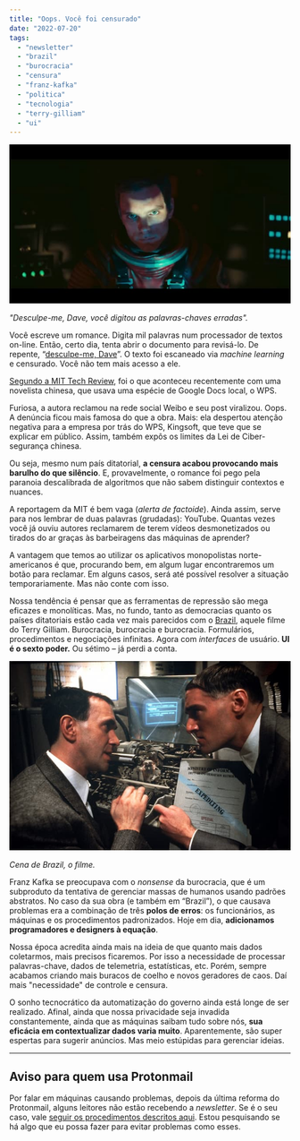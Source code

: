 ```yaml
---
title: "Oops. Você foi censurado"
date: "2022-07-20"
tags: 
  - "newsletter"
  - "brazil"
  - "burocracia"
  - "censura"
  - "franz-kafka"
  - "politica"
  - "tecnologia"
  - "terry-gilliam"
  - "ui"
---
```


![dave(1).jpg](images/eb3e5a8e-ded7-445f-b9c1-39a7c6effea1.jpg)

_"Desculpe-me, Dave, você digitou as palavras-chaves erradas"._

Você escreve um romance. Digita mil palavras num processador de textos on-line. Então, certo dia, tenta abrir o documento para revisá-lo. De repente, “[desculpe-me, Dave](https://www.youtube.com/watch?v=ARJ8cAGm6JE)”. O texto foi escaneado via _machine learning_ e censurado. Você não tem mais acesso a ele.

[Segundo a MIT Tech Review](https://www.technologyreview.com/2022/07/15/1056042/chinese-novel-censored-before-shared/), foi o que aconteceu recentemente com uma novelista chinesa, que usava uma espécie de Google Docs local, o WPS.

Furiosa, a autora reclamou na rede social Weibo e seu post viralizou. Oops. A denúncia ficou mais famosa do que a obra. Mais: ela despertou atenção negativa para a empresa por trás do WPS, Kingsoft, que teve que se explicar em público. Assim, também expôs os limites da Lei de Ciber-segurança chinesa.

Ou seja, mesmo num país ditatorial, **a censura acabou provocando mais barulho do que silêncio**. E, provavelmente, o romance foi pego pela paranoia descalibrada de algoritmos que não sabem distinguir contextos e nuances.

A reportagem da MIT é bem vaga (_alerta de factoide_). Ainda assim, serve para nos lembrar de duas palavras (grudadas): YouTube. Quantas vezes você já ouviu autores reclamarem de terem vídeos desmonetizados ou tirados do ar graças às barbeiragens das máquinas de aprender?

A vantagem que temos ao utilizar os aplicativos monopolistas norte-americanos é que, procurando bem, em algum lugar encontraremos um botão para reclamar. Em alguns casos, será até possível resolver a situação temporariamente. Mas não conte com isso.

Nossa tendência é pensar que as ferramentas de repressão são mega eficazes e monolíticas. Mas, no fundo, tanto as democracias quanto os países ditatoriais estão cada vez mais parecidos com o [Brazil](https://pt.wikipedia.org/wiki/Brazil_(filme_de_1985)), aquele filme do Terry Gilliam. Burocracia, burocracia e burocracia. Formulários, procedimentos e negociações infinitas. Agora com _interfaces_ de usuário. **UI é o sexto poder.** Ou sétimo – já perdi a conta.

![brazil(1).jpg](images/5f6a9211-e2c9-4690-bd70-bc13e73f1bc1.jpg)

_Cena de Brazil, o filme._

Franz Kafka se preocupava com o _nonsense_ da burocracia, que é um subproduto da tentativa de gerenciar massas de humanos usando padrões abstratos. No caso da sua obra (e também em “Brazil”), o que causava problemas era a combinação de três **polos de erros**: os funcionários, as máquinas e os procedimentos padronizados. Hoje em dia, **adicionamos programadores e designers à equação**.

Nossa época acredita ainda mais na ideia de que quanto mais dados coletarmos, mais precisos ficaremos. Por isso a necessidade de processar palavras-chave, dados de telemetria, estatísticas, etc. Porém, sempre acabamos criando mais buracos de coelho e novos geradores de caos. Daí mais "necessidade" de controle e censura.

O sonho tecnocrático da automatização do governo ainda está longe de ser realizado. Afinal, ainda que nossa privacidade seja invadida constantemente, ainda que as máquinas saibam tudo sobre nós, **sua eficácia em contextualizar dados varia muito**. Aparentemente, são super espertas para sugerir anúncios. Mas meio estúpidas para gerenciar ideias.

* * *

## Aviso para quem usa Protonmail

Por falar em máquinas causando problemas, depois da última reforma do Protonmail, alguns leitores não estão recebendo a _newsletter_. Se é o seu caso, vale [seguir os procedimentos descritos aqui](https://www.whitelist.guide/protonmail/). Estou pesquisando se há algo que eu possa fazer para evitar problemas como esses.
